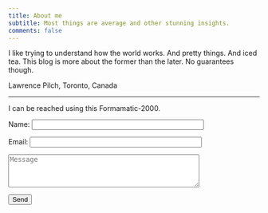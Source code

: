 ```yaml
---
title: About me
subtitle: Most things are average and other stunning insights.  
comments: false
---
```


I like trying to understand how the world works. And pretty things. And iced tea. This blog is more about the former than the later. No guarantees though.

Lawrence Pilch, Toronto, Canada

<hr>
I can be reached using this Formamatic-2000.
<p>
<form name="submitMsg" netlify-honeypot="bot-field" action="/page/thanks" netlify>
  <p>
    <label>Name: <input type="text" name="name" size="40" maxLength="64" required="required" size="40"></label>
  </p>
  <p>
    <label>Email: <input type="email" name="email" size="40" maxLength="64" required="required" size="40"></label>
  </p>
  <p>
    <textarea rows="4" cols="45" name="msg" maxLength="500" required="required" placeholder="Message"></textarea>
  </p>
  <p>
    <button type="submit">Send</button>
  </p>
  <p style="display:none;">
    <label>Don’t fill this out: <input name="bot-field"></label>
  </p>
</form>
